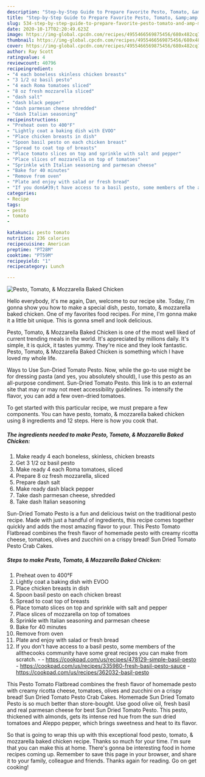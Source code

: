 ```yaml
---
description: "Step-by-Step Guide to Prepare Favorite Pesto, Tomato, &amp;amp; Mozzarella Baked Chicken"
title: "Step-by-Step Guide to Prepare Favorite Pesto, Tomato, &amp;amp; Mozzarella Baked Chicken"
slug: 534-step-by-step-guide-to-prepare-favorite-pesto-tomato-and-amp-mozzarella-baked-chicken
date: 2020-10-17T02:20:49.623Z
image: https://img-global.cpcdn.com/recipes/4955466569875456/680x482cq70/pesto-tomato-mozzarella-baked-chicken-recipe-main-photo.jpg
thumbnail: https://img-global.cpcdn.com/recipes/4955466569875456/680x482cq70/pesto-tomato-mozzarella-baked-chicken-recipe-main-photo.jpg
cover: https://img-global.cpcdn.com/recipes/4955466569875456/680x482cq70/pesto-tomato-mozzarella-baked-chicken-recipe-main-photo.jpg
author: Ray Scott
ratingvalue: 4
reviewcount: 40796
recipeingredient:
- "4 each boneless skinless chicken breasts"
- "3 1/2 oz basil pesto"
- "4 each Roma tomatoes sliced"
- "8 oz fresh mozzarella sliced"
- "dash salt"
- "dash black pepper"
- "dash parmesan cheese shredded"
- "dash Italian seasoning"
recipeinstructions:
- "Preheat oven to 400°F"
- "Lightly coat a baking dish with EVOO"
- "Place chicken breasts in dish"
- "Spoon basil pesto on each chicken breast"
- "Spread to coat top of breasts"
- "Place tomato slices on top and sprinkle with salt and pepper"
- "Place slices of mozzarella on top of tomatoes"
- "Sprinkle with Italian seasoning and parmesan cheese"
- "Bake for 40 minutes"
- "Remove from oven"
- "Plate and enjoy with salad or fresh bread"
- "If you don&#39;t have access to a basil pesto, some members of the allthecooks community have some great recipes you can make from scratch.  https://cookpad.com/us/recipes/478129-simple-basil-pesto https://cookpad.com/us/recipes/335980-fresh-basil-pesto-sauce https://cookpad.com/us/recipes/362032-basil-pesto"
categories:
- Recipe
tags:
- pesto
- tomato
- 

katakunci: pesto tomato  
nutrition: 236 calories
recipecuisine: American
preptime: "PT28M"
cooktime: "PT59M"
recipeyield: "1"
recipecategory: Lunch

---
```



![Pesto, Tomato, &amp; Mozzarella Baked Chicken](https://img-global.cpcdn.com/recipes/4955466569875456/680x482cq70/pesto-tomato-mozzarella-baked-chicken-recipe-main-photo.jpg)

Hello everybody, it's me again, Dan, welcome to our recipe site. Today, I'm gonna show you how to make a special dish, pesto, tomato, &amp; mozzarella baked chicken. One of my favorites food recipes. For mine, I'm gonna make it a little bit unique. This is gonna smell and look delicious.

Pesto, Tomato, &amp; Mozzarella Baked Chicken is one of the most well liked of current trending meals in the world. It's appreciated by millions daily. It's simple, it is quick, it tastes yummy. They're nice and they look fantastic. Pesto, Tomato, &amp; Mozzarella Baked Chicken is something which I have loved my whole life.

Ways to Use Sun-Dried Tomato Pesto. Now, while the go-to use might be for dressing pasta (and yes, you absolutely should), I use this pesto as an all-purpose condiment. Sun-Dried Tomato Pesto. this link is to an external site that may or may not meet accessibility guidelines. To intensify the flavor, you can add a few oven-dried tomatoes.


To get started with this particular recipe, we must prepare a few components. You can have pesto, tomato, &amp; mozzarella baked chicken using 8 ingredients and 12 steps. Here is how you cook that.

<!--inarticleads1-->

##### The ingredients needed to make Pesto, Tomato, &amp; Mozzarella Baked Chicken:

1. Make ready 4 each boneless, skinless, chicken breasts
1. Get 3 1/2 oz basil pesto
1. Make ready 4 each Roma tomatoes, sliced
1. Prepare 8 oz fresh mozzarella, sliced
1. Prepare dash salt
1. Make ready dash black pepper
1. Take dash parmesan cheese, shredded
1. Take dash Italian seasoning


Sun-Dried Tomato Pesto is a fun and delicious twist on the traditional pesto recipe. Made with just a handful of ingredients, this recipe comes together quickly and adds the most amazing flavor to your. This Pesto Tomato Flatbread combines the fresh flavor of homemade pesto with creamy ricotta cheese, tomatoes, olives and zucchini on a crispy bread! Sun Dried Tomato Pesto Crab Cakes. 

<!--inarticleads2-->

##### Steps to make Pesto, Tomato, &amp; Mozzarella Baked Chicken:

1. Preheat oven to 400°F
1. Lightly coat a baking dish with EVOO
1. Place chicken breasts in dish
1. Spoon basil pesto on each chicken breast
1. Spread to coat top of breasts
1. Place tomato slices on top and sprinkle with salt and pepper
1. Place slices of mozzarella on top of tomatoes
1. Sprinkle with Italian seasoning and parmesan cheese
1. Bake for 40 minutes
1. Remove from oven
1. Plate and enjoy with salad or fresh bread
1. If you don&#39;t have access to a basil pesto, some members of the allthecooks community have some great recipes you can make from scratch. -  - https://cookpad.com/us/recipes/478129-simple-basil-pesto - https://cookpad.com/us/recipes/335980-fresh-basil-pesto-sauce - https://cookpad.com/us/recipes/362032-basil-pesto


This Pesto Tomato Flatbread combines the fresh flavor of homemade pesto with creamy ricotta cheese, tomatoes, olives and zucchini on a crispy bread! Sun Dried Tomato Pesto Crab Cakes. Homemade Sun Dried Tomato Pesto is so much better than store-bought. Use good olive oil, fresh basil and real parmesan cheese for best Sun Dried Tomato Pesto. This pesto, thickened with almonds, gets its intense red hue from the sun dried tomatoes and Aleppo pepper, which brings sweetness and heat to its flavor. 

So that is going to wrap this up with this exceptional food pesto, tomato, &amp; mozzarella baked chicken recipe. Thanks so much for your time. I'm sure that you can make this at home. There's gonna be interesting food in home recipes coming up. Remember to save this page in your browser, and share it to your family, colleague and friends. Thanks again for reading. Go on get cooking!
